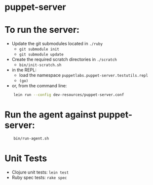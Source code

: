 puppet-server
=============

# To run the server:

  * Update the git submodules located in `./ruby`
    * `git submodule init`
    * `git submodule update`
  * Create the required scratch directories in `./scratch`
    * `bin/init-scratch.sh`
  * in the REPL:
    * load the namespace `puppetlabs.puppet-server.testutils.repl`
    * `(go)`
  * or, from the command line:

```sh
    lein run --config dev-resources/puppet-server.conf
```

# Run the agent against puppet-server:

```sh
    bin/run-agent.sh
```

# Unit Tests

* Clojure unit tests: `lein test`
* Ruby spec tests: `rake spec`
